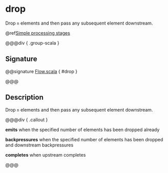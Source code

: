# drop

Drop `n` elements and then pass any subsequent element downstream.

@ref[Simple processing stages](../index.md#simple-processing-stages)

@@@div { .group-scala }

## Signature

@@signature [Flow.scala]($akka$/akka-stream/src/main/scala/akka/stream/scaladsl/Flow.scala) { #drop }

@@@

## Description

Drop `n` elements and then pass any subsequent element downstream.


@@@div { .callout }

**emits** when the specified number of elements has been dropped already

**backpressures** when the specified number of elements has been dropped and downstream backpressures

**completes** when upstream completes

@@@

